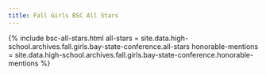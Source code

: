 ```yaml
---
title: Fall Girls BSC All Stars
---
```


{% include bsc-all-stars.html
  all-stars = site.data.high-school.archives.fall.girls.bay-state-conference.all-stars
  honorable-mentions = site.data.high-school.archives.fall.girls.bay-state-conference.honorable-mentions %}
